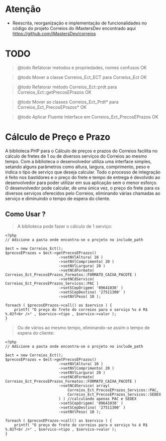Atenção
========================
* Reescrita, reorganização e implementação de funcionalidades no código do projeto Correios do iMastersDev encontrado aqui https://github.com/iMastersDev/correios

TODO
========================
> @todo Refatorar metodos e propriedades, nomes confusos OK

> @todo Mover a classe Correios_Ect_ECT para Correios_Ect OK

> @todo Refatorar método Correios_Ect::prdt para Correios_Ect::getPrecosEPrazos OK

> @todo Mover as classes Correios_Ect_Prdt* para Correios_Ect_PrecosEPrazos* OK

> @todo Aplicar Fluente Interface em Correios_Ect_PrecosEPrazos OK


Cálculo de Preço e Prazo
========================

A biblioteca PHP para o Cálculo de preços e prazos do Correios facilita no cálculo de fretes de 1 ou de diversos serviços do Correios ao mesmo tempo.
Com a biblioteca o desenvolvedor utiliza uma interface simples, setando alguns parâmetros como altura, largura, comprimento, peso e indica o tipo de serviço que deseja calcular.
Todo o processo de integração é feito nos bastidores e o preço do frete e tempo de entrega é devolvido ao desenvolvedor para poder utilizar em sua aplicação sem o menor esforço.
O desenvolvedor pode calcular, de uma única vez, o preço do frete para os diversos serviços oferecidos pelo Correios, eliminando várias chamadas ao serviço e diminuindo o tempo de espera do cliente.

Como Usar ?
-----------

> A biblioteca pode fazer o cálculo de 1 serviço:

	<?php
	// Adicione a pasta onde encontra-se o projeto no include_path
	
	$ect = new Correios_Ect();
	$precosEPrazos = $ect->getPrecosEPrazos()
							->setNVlAltura( 10 )
							->setNVlComprimento( 20 )
							->setNVlLargura( 20 )
							->setNCdFormato( Correios_Ect_PrecosEPrazos_Formatos::FORMATO_CAIXA_PACOTE )
							->setNCdServico( Correios_Ect_PrecosEPrazos_Servicos::PAC )
							->setSCepOrigem( '09641030' )
							->setSCepDestino( '27511300' )
							->setNVlPeso( 10 );

	foreach ( $precosEPrazos->call() as $servico ) {
		printf( "O preço do frete do correios para o serviço %s é R$ %.02f<br />" , $servico->tipo , $servico->valor );
	}

> Ou de vários ao mesmo tempo, eliminando-se assim o tempo de espera do cliente:
	
	<?php
	// Adicione a pasta onde encontra-se o projeto no include_path

	$ect = new Correios_Ect();
    $precosEPrazos = $ect->getPrecosEPrazos()
                            ->setNVlAltura( 10 )
                            ->setNVlComprimento( 20 )
                            ->setNVlLargura( 20 )
                            ->setNCdFormato( Correios_Ect_PrecosEPrazos_Formatos::FORMATO_CAIXA_PACOTE )
                            ->setNCdServico( array(
                                Correios_Ect_PrecosEPrazos_Servicos::PAC,
                                Correios_Ect_PrecosEPrazos_Servicos::SEDEX
                            ) ) //calculando apenas PAC e SEDEX
                            ->setSCepOrigem( '09641030' )
                            ->setSCepDestino( '27511300' )
                            ->setNVlPeso( 10 );

    foreach ( $precosEPrazos->call() as $servico ) {
        printf( "O preço do frete do correios para o serviço %s é R$ %.02f<br />" , $servico->tipo , $servico->valor );
    }